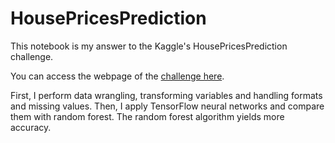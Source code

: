 # HousePricesPrediction
<p>This notebook is my answer to the Kaggle's HousePricesPrediction challenge. </p>

You can access the webpage of the [challenge here](https://www.kaggle.com/competitions/house-prices-advanced-regression-techniques).

First, I perform data wrangling, transforming variables and handling formats and missing values. Then, I apply TensorFlow neural networks and compare them with random forest.
The random forest algorithm yields more accuracy. 
